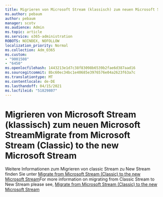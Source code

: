 ```yaml
---
title: Migrieren von Microsoft Stream (klassisch) zum neuen Microsoft Stream
ms.author: pebaum
author: pebaum
manager: scotv
ms.audience: Admin
ms.topic: article
ms.service: o365-administration
ROBOTS: NOINDEX, NOFOLLOW
localization_priority: Normal
ms.collection: Adm_O365
ms.custom:
- "9001508"
- "6450"
ms.openlocfilehash: 1443213e1d7c38f83098b6539b2fae6d387aad16
ms.sourcegitcommit: 8bc60ec34bc1e40685e3976576e04a2623f63a7c
ms.translationtype: MT
ms.contentlocale: de-DE
ms.lasthandoff: 04/15/2021
ms.locfileid: "51829807"
---
```

# <a name="migrate-from-microsoft-stream-classic-to-the-new-microsoft-stream"></a><span data-ttu-id="740f3-102">Migrieren von Microsoft Stream (klassisch) zum neuen Microsoft Stream</span><span class="sxs-lookup"><span data-stu-id="740f3-102">Migrate from Microsoft Stream (Classic) to the new Microsoft Stream</span></span>

<span data-ttu-id="740f3-103">Weitere Informationen zum Migrieren von classic Stream zu New Stream finden Sie unter [Migrate from Microsoft Stream (Classic) to the new Microsoft Stream](https://docs.microsoft.com/stream/classic-migration)</span><span class="sxs-lookup"><span data-stu-id="740f3-103">For more information on migrating from Classic Stream to New Stream please see, [Migrate from Microsoft Stream (Classic) to the new Microsoft Stream](https://docs.microsoft.com/stream/classic-migration)</span></span>